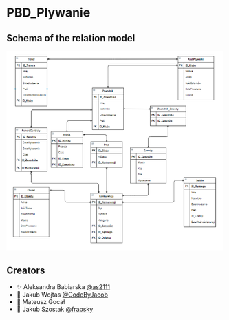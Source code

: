 # PBD_Plywanie

## Schema of the relation model

![Diagram - model relacyjny](/images/diagram.png)

## Creators
  * :sparkles: Aleksandra Babiarska [@as2111]( https://github.com/as2111 )
  * :crown: Jakub Wojtas [@CodeByJacob]( https://github.com/CodeByJacob )
  * :rocket: Mateusz Gocał 
  * :tada: Jakub Szostak [@frapsky]( https://github.com/frapsky )
